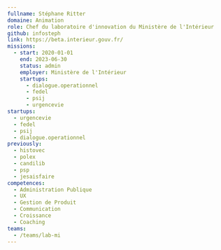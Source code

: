 ```yaml
---
fullname: Stéphane Ritter
domaine: Animation
role: Chef du laboratoire d'innovation du Ministère de l'Intérieur
github: infosteph
link: https://beta.interieur.gouv.fr/
missions:
  - start: 2020-01-01
    end: 2023-06-30
    status: admin
    employer: Ministère de l'Intérieur
    startups:
      - dialogue.operationnel
      - fedel
      - psij
      - urgencevie
startups:
  - urgencevie
  - fedel
  - psij
  - dialogue.operationnel
previously:
  - histovec
  - polex
  - candilib
  - psp
  - jesaisfaire
competences:
  - Administration Publique
  - UX
  - Gestion de Produit
  - Communication
  - Croissance
  - Coaching
teams:
  - /teams/lab-mi
---
```

